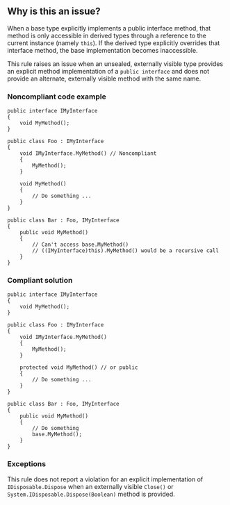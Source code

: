 ## Why is this an issue?

When a base type explicitly implements a public interface method, that method is only accessible in derived types through a reference to the
current instance (namely `this`). If the derived type explicitly overrides that interface method, the base implementation becomes
inaccessible.

This rule raises an issue when an unsealed, externally visible type provides an explicit method implementation of a `public interface`
and does not provide an alternate, externally visible method with the same name.

### Noncompliant code example

    public interface IMyInterface
    {
        void MyMethod();
    }
    
    public class Foo : IMyInterface
    {
        void IMyInterface.MyMethod() // Noncompliant
        {
            MyMethod();
        }
    
        void MyMethod()
        {
            // Do something ...
        }
    }
    
    public class Bar : Foo, IMyInterface
    {
        public void MyMethod()
        {
            // Can't access base.MyMethod()
            // ((IMyInterface)this).MyMethod() would be a recursive call
        }
    }

### Compliant solution

    public interface IMyInterface
    {
        void MyMethod();
    }
    
    public class Foo : IMyInterface
    {
        void IMyInterface.MyMethod()
        {
            MyMethod();
        }
    
        protected void MyMethod() // or public
        {
            // Do something ...
        }
    }
    
    public class Bar : Foo, IMyInterface
    {
        public void MyMethod()
        {
            // Do something
            base.MyMethod();
        }
    }

### Exceptions

This rule does not report a violation for an explicit implementation of `IDisposable.Dispose` when an externally visible
`Close()` or `System.IDisposable.Dispose(Boolean)` method is provided.